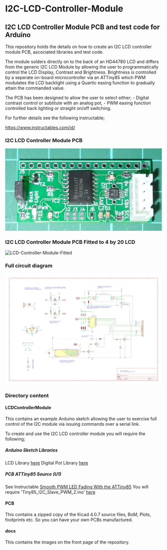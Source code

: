 # I2C-LCD-Controller-Module

## I2C LCD Controller Module PCB and test code for Arduino

This repository holds the details on how to create an I2C LCD controller module PCB, ascociated libraries and test code.

The module solders directly on to the back of an HD44780 LCD and differs from the generic I2C LCD Module by allowing the user to programmatically control the LCD Display, Contrast and Brightness. 
Brightness is controlled by a seperate on-board microcontroller via an ATTiny85 which PWM modulates the LCD backlight using a Quartic easing function to gradually attain the commanded value. 

The PCB has been designed to allow the user to select either;
	- Digital contrast control or subtitute with an analog pot,
	- PWM easing function controlled back lighting or straight on/off switching.

For further details see the following instructable;

https://www.instructables.com/id/

### I2C LCD Controller Module PCB

![LCD-Controller-Module](./docs/NewBoard.png)

### I2C LCD Controller Module PCB Fitted to 4 by 20 LCD

![LCD-Controller-Module-Fitted](./docs/NewBoardFitted.png)

### Full circuit diagram

![LCD-Controller-cct](./docs/CircuitDiagram.jpg)

### Directory content

#### LCDControllerModule

This contains an example Arduino sketch allowing the user to exercise full control of the I2C module via issuing commands over a serial link.

To create and use the I2C LCD controller module you will require the following;

##### Arduino Sketch Libraries
LCD Library [here](https://github.com/SteveQuinn1/LiquidCrystal_I2C_PCF8574/)
Digital Pot Library [here](https://github.com/SteveQuinn1/MCP4561_DIGI_POT/)

##### PCB ATTiny85 Source (U1)
See Instructable [Smooth PWM LED Fading With the ATTiny85](https://www.instructables.com/id/Smooth-PWM-LED-Fading-With-the-ATTiny85/)
You will require 'Tiny85_I2C_Slave_PWM_2.ino' [here](https://cdn.instructables.com/ORIG/FBR/FVZ9/IXLAN8OF/FBRFVZ9IXLAN8OF.zip)

#### PCB

This contains a zipped copy of the Kicad 4.0.7 source files, BoM, Plots, footprints etc. So you can have your own PCBs manufactured.

#### docs

This contains the images on the front page of the repository.

